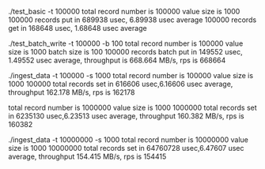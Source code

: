  ./test_basic -t 100000
total record number is 100000
value size is 1000
100000 records put in 689938 usec, 6.89938 usec average
100000 records get in 168648 usec, 1.68648 usec average

./test_batch_write -t 100000 -b 100
total record number is 100000
value size is 1000
batch size is 100
100000 records batch put in 149552 usec, 1.49552 usec average, throughput is 668.664 MB/s, rps is 668664



./ingest_data -t 100000 -s 1000
total record number is 100000
value size is 1000
100000 total records set in 616606 usec,6.16606 usec average, throughput 162.178 MB/s, rps is 162178

total record number is 1000000
value size is 1000
1000000 total records set in 6235130 usec,6.23513 usec average, throughput 160.382 MB/s, rps is 160382

./ingest_data -t 10000000 -s 1000
total record number is 10000000
value size is 1000
10000000 total records set in 64760728 usec,6.47607 usec average, throughput 154.415 MB/s, rps is 154415